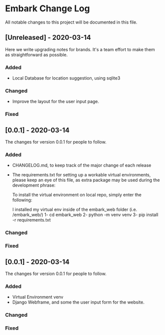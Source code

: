 # Embark Change Log
All notable changes to this project will be documented in this file.


## [Unreleased] - 2020-03-14
Here we write upgrading notes for brands. It's a team effort to make them as
straightforward as possible.
 
### Added

- Local Database for location suggestion, using sqlite3

### Changed

- Improve the layout for the user input page.

### Fixed

## [0.0.1] - 2020-03-14 
  
The changes for version 0.0.1 for people to follow.
 
### Added

- CHANGELOG.md, to keep track of the major change of each release
- The requirements.txt for setting up a workable virtual environments, please
  keep an eye of this file, as extra package may be used during the development
  phrase:

  To install the virtual environment on local repo, simply enter the following:

    I installed my virtual env inside of the embark_web folder (i.e. /embark_web/)
  1- cd embark_web
  2- python -m venv venv 
  3- pip install -r requirements.txt


 
### Changed

### Fixed
 
## [0.0.1] - 2020-03-14 
  
The changes for version 0.0.1 for people to follow.
 
### Added

- Virtual Environment venv
- Django Webframe, and some the user input form for the website. 
 
### Changed

### Fixed
 
